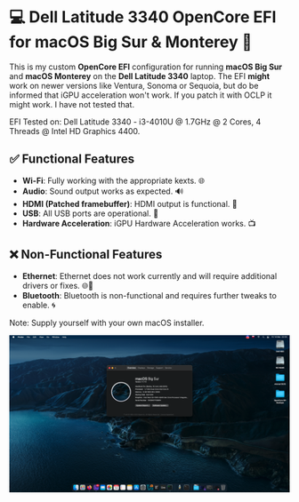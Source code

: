 # 💻 Dell Latitude 3340 OpenCore EFI for macOS Big Sur & Monterey 🍏

This is my custom **OpenCore EFI** configuration for running **macOS Big Sur** and **macOS Monterey** on the **Dell Latitude 3340** laptop.
The EFI **might** work on newer versions like Ventura, Sonoma or Sequoia, but do be informed that iGPU acceleration won't work.
If you patch it with OCLP it might work. I have not tested that.

EFI Tested on:
Dell Latitude 3340 - i3-4010U @ 1.7GHz @ 2 Cores, 4 Threads @ Intel HD Graphics 4400.

## ✅ Functional Features
- **Wi-Fi**: Fully working with the appropriate kexts. 🌐
- **Audio**: Sound output works as expected. 🔊
- **HDMI (Patched framebuffer)**: HDMI output is functional. 🎥
- **USB**: All USB ports are operational. 🔌
- **Hardware Acceleration**: iGPU Hardware Acceleration works. 📺

## ❌ Non-Functional Features
- **Ethernet**: Ethernet does not work currently and will require additional drivers or fixes. 🌐🚫
- **Bluetooth**: Bluetooth is non-functional and requires further tweaks to enable. 🌀

Note: Supply yourself with your own macOS installer.

![macOS Big Sur](https://github.com/prodbyeternal/Latitude3340EFI/blob/main/macOS%20BS%20screenie.png?raw=true)
